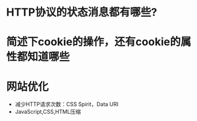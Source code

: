 HTTP协议的状态消息都有哪些?
===========================

简述下cookie的操作，还有cookie的属性都知道哪些
==============================================

网站优化
========

- 减少HTTP请求次数：CSS Spirit，Data URI
- JavaScript,CSS,HTML压缩

